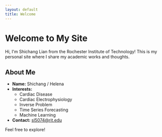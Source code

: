 ```yaml
---
layout: default
title: Welcome
---
```


# Welcome to My Site
Hi, I'm Shichang Lian from the Rochester Institute of Technology! This is my personal site where I share my academic works and thoughts.

## About Me
- **Name:** Shichang / Helena
- **Interests:** 
  - Cardiac Disease
  - Cardiac Electrophysiology
  - Inverse Problem
  - Time Series Forecasting
  - Machine Learning
- **Contact:** [sl5074@rit.edu](mailto:sl5074@rit.edu)

Feel free to explore!

